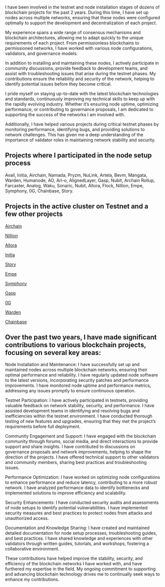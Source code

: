 

I have been involved in the testnet and node installation stages of dozens of blockchain projects for the past 2 years. During this time, I have set up nodes across multiple networks, ensuring that these nodes were configured optimally to support the development and decentralization of each project.

My experience spans a wide range of consensus mechanisms and blockchain architectures, allowing me to adapt quickly to the unique requirements of each project. From permissionless blockchains to permissioned networks, I have worked with various node configurations, validators, and governance models.

In addition to installing and maintaining these nodes, I actively participate in community discussions, provide feedback to development teams, and assist with troubleshooting issues that arise during the testnet phases. My contributions ensure the reliability and security of the network, helping to identify potential issues before they become critical.

I pride myself on staying up-to-date with the latest blockchain technologies and standards, continuously improving my technical skills to keep up with the rapidly evolving industry. Whether it’s ensuring node uptime, optimizing performance, or contributing to governance proposals, I am dedicated to supporting the success of the networks I am involved with.

Additionally, I have helped various projects during critical testnet phases by monitoring performance, identifying bugs, and providing solutions to network challenges. This has given me a deep understanding of the importance of validator roles in maintaining network stability and security.



## Projects where I participated in the node setup process


Avail, Initia, Airchain, Namada, Pryzm, NuLink, Artela, Bevm, Mangata, Warden, Humanode, AO, Ari-o, AlignedLayer, Gasp, Nubit, Archain Rollup, Farcaster, Analog, Waku, Sonaric, Nubit, Allora, Flock, Nillion, Empe, Symphony, 0G, Chainbase, Story. 


## Projects in the active cluster on Testnet and a few other projects


[Airchain](https://testnet.junction.explorers.guru/validator/airvaloper1wxv5y73r80pg9lguwhzvrp7qrzw88k9zqqx8q8)

[Nillion](https://testnet.nillion.explorers.guru/validator/nillionvaloper1qkkxhslg9e235dydx6rl5kdlklpfe7tscskk7n)

[Allora](https://testnet.allora.explorers.guru/validator/allovaloper1qvt3fpxnltcqaz3x5pg5t0e9e5gygv3pdstczt)

[Initia](https://scan.initia.tech/initiation-1/validators/initvaloper1s659a3eup2etjk9ugy874h2cnd3kpvpj4yzg9c)

[Story](https://testnet.storyscan.app/validators/storyvaloper1pjfazvhc93m5s7jyx4md36nxxllmhedkt77wc7?tab=profile)

[Empe](https://testnet.itrocket.net/empeiria/staking/empevaloper1zvf2kz4fqmmch8tzstwhjwe6jecytde25rxgxn)

[Symphony](https://testnet.ping.pub/symphony/staking/symphonyvaloper1qvt3fpxnltcqaz3x5pg5t0e9e5gygv3psalsvg)

[Gasp](https://holesky.eigenlayer.xyz/operator/0x2B6B967A90985190822EdbbBB1A371Ad28F48bc2)

[0G](https://testnet.0g.explorers.guru/validator/0gvaloper1wnv285xdevgnry92msgcpdrjkv87st9pzlt3qa)

[Warden](https://testnet.warden.explorers.guru/validator/wardenvaloper1f8ve8k6az4kv8jfhfhuwzgpuyxxpkh7nkdprzn)

[Chainbase](https://holesky.eigenlayer.xyz/operator/0x2B6B967A90985190822EdbbBB1A371Ad28F48bc2)


## Over the past two years, I have made significant contributions to various blockchain projects, focusing on several key areas:


Node Installation and Maintenance: I have successfully set up and maintained nodes across multiple blockchain networks, ensuring their optimal performance and reliability. I have regularly updated node software to the latest versions, incorporating security patches and performance improvements. I have monitored node uptime and performance metrics, addressing any issues promptly to ensure continuous operation.

Testnet Participation: I have actively participated in testnets, providing valuable feedback on network stability, security, and performance. I have assisted development teams in identifying and resolving bugs and inefficiencies within the testnet environment. I have conducted thorough testing of new features and upgrades, ensuring that they met the project’s requirements before full deployment.

Community Engagement and Support: I have engaged with the blockchain community through forums, social media, and direct interactions to provide support and share insights. I have contributed to discussions on governance proposals and network improvements, helping to shape the direction of the projects. I have offered technical support to other validators and community members, sharing best practices and troubleshooting issues.

Performance Optimization: I have worked on optimizing node configurations to enhance performance and reduce latency, contributing to a more robust network. I have analyzed performance data to identify bottlenecks and implemented solutions to improve efficiency and scalability.

Security Enhancements: I have conducted security audits and assessments of node setups to identify potential vulnerabilities. I have implemented security measures and best practices to protect nodes from attacks and unauthorized access.

Documentation and Knowledge Sharing: I have created and maintained detailed documentation for node setup processes, troubleshooting guides, and best practices. I have shared knowledge and experiences with other validators through written guides, tutorials, and workshops, fostering a collaborative environment.

These contributions have helped improve the stability, security, and efficiency of the blockchain networks I have worked with, and have furthered my expertise in the field. My ongoing commitment to supporting and advancing blockchain technology drives me to continually seek ways to enhance my contributions.
